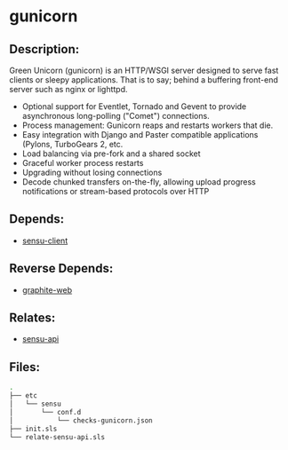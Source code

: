 # gunicorn

## Description:

Green Unicorn (gunicorn) is an HTTP/WSGI server designed to serve fast clients or sleepy applications. That is to say; behind a buffering front-end server such as nginx or lighttpd.

* Optional support for Eventlet, Tornado and Gevent to provide asynchronous
  long-polling ("Comet") connections.
* Process management: Gunicorn reaps and restarts workers that die.
* Easy integration with Django and Paster compatible applications (Pylons,
  TurboGears 2, etc.
* Load balancing via pre-fork and a shared socket
* Graceful worker process restarts
* Upgrading without losing connections
* Decode chunked transfers on-the-fly, allowing upload progress notifications
  or stream-based protocols over HTTP

## Depends:

  -  [sensu-client](/salt/sensu-client)

## Reverse Depends:

  -  [graphite-web](/salt/graphite-web)

## Relates:

  -  [sensu-api](/salt/sensu-api)

## Files:

```bash
.
├── etc
│   └── sensu
│       └── conf.d
│           └── checks-gunicorn.json
├── init.sls
└── relate-sensu-api.sls
```
